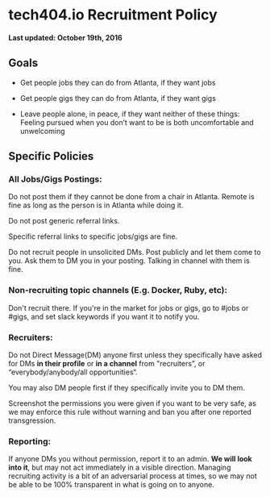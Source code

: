 
# tech404.io Recruitment Policy

#### Last updated: October 19th, 2016

## Goals

* Get people jobs they can do from Atlanta, if they want jobs

* Get people gigs they can do from Atlanta, if they want gigs

* Leave people alone, in peace, if they want neither of these things: Feeling pursued when you don’t want to be is both uncomfortable and unwelcoming

## Specific Policies 

### All Jobs/Gigs Postings:

Do not post them if they cannot be done from a chair in Atlanta. Remote is fine as long as the person is in Atlanta while doing it.

Do not post generic referral links. 

Specific referral links to specific jobs/gigs are fine.

Do not recruit people in unsolicited DMs. Post publicly and let them come to you. Ask them to DM you in your posting. Talking in channel with them is fine.

### Non-recruiting topic channels (E.g. Docker, Ruby, etc):

Don't recruit there. If you're in the market for jobs or gigs, go to #jobs or #gigs, and set slack keywords if you want it to notify you.

### Recruiters: 

Do not Direct Message(DM) anyone first unless they specifically have asked for DMs **in their profile** or **in a channel** from "recruiters”, or “everybody/anybody/all opportunities“. 

You may also DM people first if they specifically invite you to DM them. 

Screenshot the permissions you were given if you want to be very safe, as we may enforce this rule without warning and ban you after one reported transgression. 

### Reporting: 

If anyone DMs you without permission, report it to an admin. **We will look into it**, but may not act immediately in a visible direction. Managing recruiting activity is a bit of an adversarial process at times, so we may not be able to be 100% transparent in what is going on to anyone.
